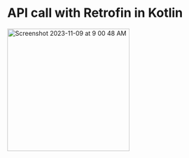 # API call with Retrofin in Kotlin
<img width="279" alt="Screenshot 2023-11-09 at 9 00 48 AM" src="https://github.com/vaishnavi3421/RestApi/assets/83684733/a31e5091-920f-48e0-9f16-e36d4013ab82">
